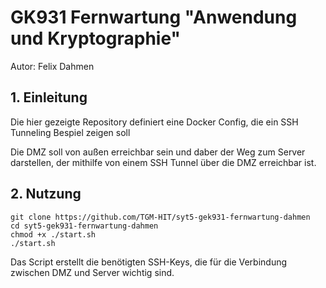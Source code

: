 # GK931 Fernwartung "Anwendung und Kryptographie"

Autor: Felix Dahmen

## 1. Einleitung

Die hier gezeigte Repository definiert eine Docker Config, die ein SSH Tunneling Bespiel zeigen soll

Die DMZ soll von außen erreichbar sein und daber der Weg zum Server darstellen, der mithilfe von einem SSH Tunnel über die DMZ erreichbar ist.

## 2. Nutzung

```
git clone https://github.com/TGM-HIT/syt5-gek931-fernwartung-dahmen
cd syt5-gek931-fernwartung-dahmen
chmod +x ./start.sh
./start.sh
```

Das Script erstellt die benötigten SSH-Keys, die für die Verbindung zwischen DMZ und Server wichtig sind.
